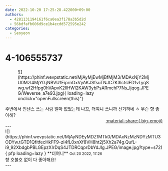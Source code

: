 ```yaml
---
date: 2022-10-20 17:25:28.422000+09:00
authors:
  - 4281131194161f6ca0ea3f178a3b5d2d
  - 56bdfafb606d9ce1b4ecdd572595e242
categories:
  - Seoyeon
---
```


# 4-106555737

<div class="post-container" markdown="1">
<div class="content-container md-sidebar__scrollwrap" markdown="1">


<figure markdown="1">
![](https://phinf.wevpstatic.net/MjAyMjEwMjBfMjM3/MDAxNjY2MjU0MzI4MjY0.jNBVU1EiprnOxVyAKJSfsuTNJC7K3lctsIFD1vLyqSwg.wf2Hfpg0hVApvK2IlHWI2KAW3ybPsARmchP7Ns_Ijqog.JPEG/Weverse_a7e93.jpg){ loading=lazy onclick="openFullscreen(this)"}
</figure>
주변에서 인센스 쓰는 사람 얼마 없었는데 나꼬, 더여니 쓰니까 신기하네 ㅎ 무슨 향 좋아해?

</div>
</div>

<div style="text-align: right;" markdown="1">
<a href="https://weverse.io/fromis9/fanpost/4-106555737" style="text-align: right;">:material-share:{.big-emoji}</a>
</div>
---

<div class="comments-container md-sidebar__scrollwrap" markdown="1">
<div class="comment" markdown="1">
<div class='id-container' markdown="1">
![](https://phinf.wevpstatic.net/MjAyNDEyMDZfMTk0/MDAxNzMzNDYzMTU3ODYw.tGTD1QfitfecHkFF9-zI4fL0xnXf8VH8ht2j5Xh2a74g.QufL-i9_92XbdgbPBLGEpzXIrDqS4JTDRCqprDbYdJIg.JPEG/image.jpg?type=s72){ pfp loading=lazy }
**<span class="artist">더여니</span>** <small>Oct 20 2022, 17:26</small><br>
</div>
<div class='comment-body' markdown="1">
향 호불호 없이 다 좋아해요! 
</div>
</div>
</div>
---
